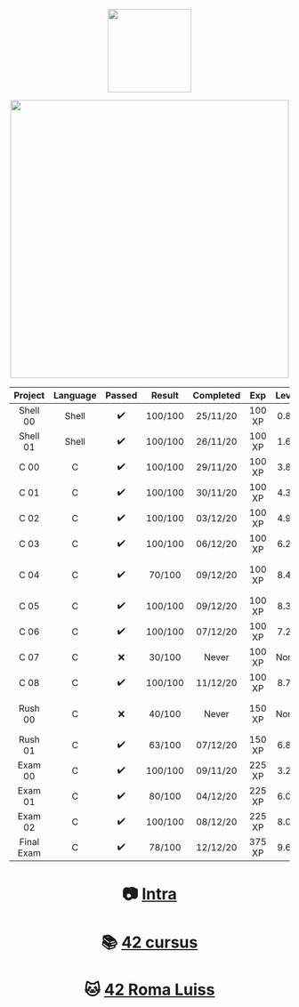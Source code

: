 <p align="center">
  <img src="https://www.42.fr/wp-content/themes/42/images/42_logo_black.svg" width="150" />
</p>
<p align="center">
  <img src="http://badge42.herokuapp.com/api/stats/cserapon?darkmode=true&cursus=C%20Piscine" width="500" />
</p>

| Project | Language | Passed | Result | Completed | Exp | Level | Failed on |
|:-------:|:--------:|:------:|:------:|:---------:|:---:|:-----:|:---------:|
Shell 00|Shell|✔️|100/100|25/11/20|100 XP|0.88|Completed
Shell 01|Shell|✔️|100/100|26/11/20|100 XP|1.67|Completed
C 00|C|✔️|100/100|29/11/20|100 XP|3.83|Completed
C 01|C|✔️|100/100|30/11/20|100 XP|4.39|Completed
C 02|C|✔️|100/100|03/12/20|100 XP|4.92|Completed
C 03|C|✔️|100/100|06/12/20|100 XP|6.22|Completed
C 04|C|✔️|70/100|09/12/20|100 XP|8.41|Missing peer evaluation
C 05|C|✔️|100/100|09/12/20|100 XP|8.35|Completed
C 06|C|✔️|100/100|07/12/20|100 XP|7.20|Completed
C 07|C|❌|30/100|Never|100 XP|None|Moulinette offline
C 08|C|✔️|100/100|11/12/20|100 XP|8.74|Completed
Rush 00|C|❌|40/100|Never|150 XP|None|Doesn't handle max int
Rush 01|C|✔️|63/100|07/12/20|150 XP|6.82|Stupid seg Fault
Exam 00|C|✔️|100/100|09/11/20|225 XP|3.23|Completed
Exam 01|C|✔️|80/100|04/12/20|225 XP|6.01|Ft_split
Exam 02|C|✔️|100/100|08/12/20|225 XP|8.02|Completed
Final Exam|C|✔️|78/100|12/12/20|375 XP|9.61|?????

<h1 align="center"> 
  
📷 [Intra](https://profile.intra.42.fr/users/cserapon) 
</h1>

<h1 align="center"> 
  
📚 [42 cursus](https://github.com/siraponte/cursus_42)
</h1>

<h1 align="center"> 
  
🐱 [42 Roma Luiss](https://42roma.it/en/) 
</h1>
